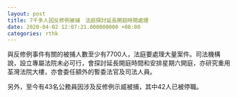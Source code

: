 ```yaml
---
layout: post
title: 7千多人因反修例被捕　法庭探討延長開庭時間處理
date: 2020-04-02 12:07:21.000000000 +08:00
categories: rthk
---
```


與反修例事件有關的被捕人數至少有7700人，法庭要處理大量案件。司法機構說，設立專屬法院未必可行，會探討延長開庭時間和安排星期六開庭，亦研究重用荃灣法院大樓，亦會委任額外的暫委法官及司法人員。

另外，至今有43名公務員因涉及反修例示威被捕，其中42人已被停職。
